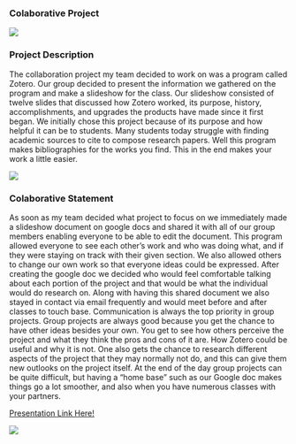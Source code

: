 ### Colaborative Project 


  <section> 
  <img src="http://s3.amazonaws.com/libapps/accounts/49814/images/citation_zotero.png"/>
  </section>
  
  
  ### Project Description

  
  The collaboration project my team decided to work on was a program called Zotero. Our group decided to present the information we gathered on the program and make a slideshow for the class. Our slideshow consisted of twelve slides that discussed how Zotero worked, its purpose, history, accomplishments, and upgrades the products have made since it first began. We initially chose this project because of its purpose and how helpful it can be to students. Many students today struggle with finding academic sources to cite to compose research papers. Well this program makes bibliographies for the works you find. This in the end makes your work a little easier. 

<section> 
  <img src="http://www.alisonsinclair.ca/wp-content/uploads/2010/01/zotero_screenshot.png"/>
  </section>
  
### Colaborative Statement
  
  As soon as my team decided what project to focus on we immediately made a slideshow document on google docs and shared it with all of our group members enabling everyone to be able to edit the document. This program allowed everyone to see each other’s work and who was doing what, and if they were staying on track with their given section. We also allowed others to change our own work so that everyone ideas could be expressed. After creating the google doc we decided who would feel comfortable talking about each portion of the project and that would be what the individual would do research on. Along with having this shared document we also stayed in contact via email frequently and would meet before and after classes to touch base. Communication is always the top priority in group projects. Group projects are always good because you get the chance to have other ideas besides your own. You get to see how others perceive the project and what they think the pros and cons of it are. How Zotero could be useful and why it is not. One also gets the chance to research different aspects of the project that they may normally not do, and this can give them new outlooks on the project itself.  At the end of the day group projects can be quite difficult, but having a “home base” such as our Google doc makes things go a lot smoother, and also when you have numerous classes with your partners. 
  
[Presentation Link Here!](https://docs.google.com/presentation/d/1Z-M8gMynYm9DZofM4ce5HKIhaN5JDuUgsERkbBX2cfM/edit?usp=sharing)

<section> 
  <img src="http://www.alisonsinclair.ca/wp-content/uploads/2010/01/zotero_screenshot.png"/>
  </section>
  
